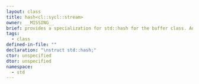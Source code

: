 ```yaml
---
layout: class
title: hash<cl::sycl::stream>
owner: __MISSING__
brief: provides a specialization for std::hash for the buffer class. An std::hash<std::shared_ptr<...>> object is created and its function call operator is used to hash the contents of the shared_ptr. The returned hash is actually the result of (size_t) object.get_impl().get()
tags:
  - class
defined-in-file: ""
declaration: "\nstruct std::hash;"
ctor: unspecified
dtor: unspecified
namespace:
  - std
---
```

